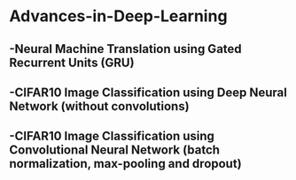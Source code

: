 # Advances-in-Deep-Learning

## -Neural Machine Translation using  Gated Recurrent Units (GRU) <br />
## -CIFAR10 Image Classification using Deep Neural Network (without convolutions) <br />
## -CIFAR10 Image Classification using Convolutional Neural Network (batch normalization, max-pooling and dropout)
